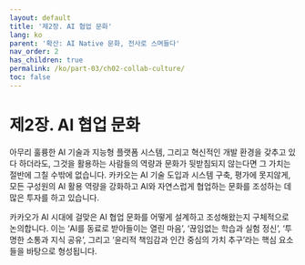 ```yaml
---
layout: default
title: '제2장. AI 협업 문화'
lang: ko
parent: '확산: AI Native 문화, 전사로 스며들다'
nav_order: 2
has_children: true
permalink: /ko/part-03/ch02-collab-culture/
toc: false
---
```


# 제2장. AI 협업 문화

아무리 훌륭한 AI 기술과 지능형 플랫폼 시스템, 그리고 혁신적인 개발 환경을 갖추고 있다 하더라도, 그것을 활용하는 사람들의 역량과 문화가 뒷받침되지 않는다면 그 가치는 절반에 그칠 수밖에 없습니다. 카카오는 AI 기술 도입과 시스템 구축, 평가에 못지않게, 모든 구성원의 AI 활용 역량을 강화하고 AI와 자연스럽게 협업하는 문화를 조성하는 데 많은 투자를 하고 있습니다.

카카오가 AI 시대에 걸맞은 AI 협업 문화를 어떻게 설계하고 조성해왔는지 구체적으로 논의합니다. 이는 ‘AI를 동료로 받아들이는 열린 마음’, ‘끊임없는 학습과 실험 정신’, ‘투명한 소통과 지식 공유’, 그리고 ‘윤리적 책임감과 인간 중심의 가치 추구’라는 핵심 요소들을 바탕으로 형성됩니다.